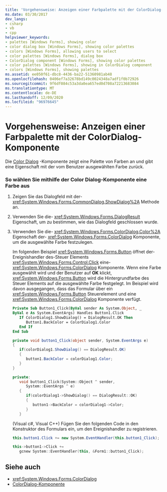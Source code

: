 ```yaml
---
title: 'Vorgehensweise: Anzeigen einer Farbpalette mit der ColorDialog-Komponente'
ms.date: 03/30/2017
dev_langs:
- csharp
- vb
- cpp
helpviewer_keywords:
- palettes [Windows Forms], showing color
- color dialog box [Windows Forms], showing color palettes
- colors [Windows Forms], allowing users to select
- color palettes [Windows Forms], dialog box
- ColorDialog component [Windows Forms], showing color palettes
- color palettes [Windows Forms], showing in ColorDialog component
- colors [Windows Forms], showing palettes
ms.assetid: ee050f61-dbc8-4436-ba22-51360981ab48
ms.openlocfilehash: 0406ef7a32678bd149c0024348a7adf1f0b72926
ms.sourcegitcommit: 9f6df084c53a3da0ea657ed0d708a72213683084
ms.translationtype: MT
ms.contentlocale: de-DE
ms.lasthandoff: 12/09/2020
ms.locfileid: "96976645"
---
```

# <a name="how-to-show-a-color-palette-with-the-colordialog-component"></a>Vorgehensweise: Anzeigen einer Farbpalette mit der ColorDialog-Komponente
Die [Color Dialog](colordialog-component-windows-forms.md) -Komponente zeigt eine Palette von Farben an und gibt eine Eigenschaft mit der vom Benutzer ausgewählten Farbe zurück.  
  
### <a name="to-choose-a-color-using-the-colordialog-component"></a>So wählen Sie mithilfe der Color Dialog-Komponente eine Farbe aus  
  
1. Zeigen Sie das Dialogfeld mit der- <xref:System.Windows.Forms.CommonDialog.ShowDialog%2A> Methode an.  
  
2. Verwenden Sie die- <xref:System.Windows.Forms.DialogResult> Eigenschaft, um zu bestimmen, wie das Dialogfeld geschlossen wurde.  
  
3. Verwenden Sie die- <xref:System.Windows.Forms.ColorDialog.Color%2A> Eigenschaft der- <xref:System.Windows.Forms.ColorDialog> Komponente, um die ausgewählte Farbe festzulegen.  
  
     Im folgenden Beispiel <xref:System.Windows.Forms.Button> öffnet der-Ereignishandler des-Steuer Elements <xref:System.Windows.Forms.Control.Click> eine- <xref:System.Windows.Forms.ColorDialog> Komponente. Wenn eine Farbe ausgewählt wird und der Benutzer auf **OK** klickt, <xref:System.Windows.Forms.Button> wird die Hintergrundfarbe des Steuer Elements auf die ausgewählte Farbe festgelegt. Im Beispiel wird davon ausgegangen, dass das Formular über ein <xref:System.Windows.Forms.Button> Steuerelement und eine <xref:System.Windows.Forms.ColorDialog> Komponente verfügt.  
  
    ```vb  
    Private Sub Button1_Click(ByVal sender As System.Object, _  
    ByVal e As System.EventArgs) Handles Button1.Click  
       If ColorDialog1.ShowDialog() = DialogResult.OK Then  
          Button1.BackColor = ColorDialog1.Color  
       End If  
    End Sub  
    ```  
  
    ```csharp  
    private void button1_Click(object sender, System.EventArgs e)  
    {  
       if(colorDialog1.ShowDialog() == DialogResult.OK)  
       {  
          button1.BackColor = colorDialog1.Color;  
       }  
    }  
    ```  
  
    ```cpp  
    private:  
       void button1_Click(System::Object ^ sender,
          System::EventArgs ^ e)  
       {  
          if(colorDialog1->ShowDialog() == DialogResult::OK)  
          {  
             button1->BackColor = colorDialog1->Color;  
          }  
       }  
    ```  
  
     (Visual c#, Visual C++) Fügen Sie den folgenden Code in den Konstruktor des Formulars ein, um den Ereignishandler zu registrieren.  
  
    ```csharp  
    this.button1.Click += new System.EventHandler(this.button1_Click);  
    ```  
  
    ```cpp  
    this->button1->Click +=
       gcnew System::EventHandler(this, &Form1::button1_Click);  
    ```  
  
## <a name="see-also"></a>Siehe auch

- <xref:System.Windows.Forms.ColorDialog>
- [ColorDialog-Komponente](colordialog-component-windows-forms.md)
